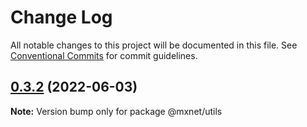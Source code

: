 # Change Log

All notable changes to this project will be documented in this file.
See [Conventional Commits](https://conventionalcommits.org) for commit guidelines.

## [0.3.2](https://gitee.com/cq_maixun_network/repo/compare/@mxnet/utils@0.3.1...@mxnet/utils@0.3.2) (2022-06-03)

**Note:** Version bump only for package @mxnet/utils
